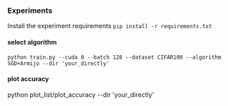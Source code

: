### Experiments

Install the experiment requirements `pip install -r requirements.txt`

#### select algorithm
`python train.py --cuda 0 --batch 128 --dataset CIFAR100 --algorithm SGD+Armijo --dir 'your_directly'`

#### plot accuracy
python plot_list/plot_accuracy --dir 'your_directly'
